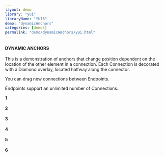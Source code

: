 ```yaml
---
layout: demo
library: "yui"
libraryName: "YUI3"
demo: "dynamicAnchors"
categories: [demos]
permalink: "demo/dynamicAnchors/yui.html"
---
```

<div class="explanation">
	<h4>DYNAMIC ANCHORS</h4>
	<p>This is a demonstration of anchors that change position dependent on the location of the other element in a connection. Each Connection is decorated with a Diamond overlay, located halfway along the connector.</p>
	<p>You can drag new connections between Endpoints.</p>
	<p>Endpoints support an unlimited number of Connections.</p>
</div>
<div class="demo dynamic-demo" id="dynamic-demo">
	<div class="window" id="dynamicWindow1"><strong>1</strong><br/><br/></div>
	<div class="window" id="dynamicWindow2"><strong>2</strong><br/><br/></div>
	<div class="window" id="dynamicWindow3"><strong>3</strong><br/><br/></div>
	<div class="window" id="dynamicWindow4"><strong>4</strong><br/><br/></div>
	<div class="window" id="dynamicWindow5"><strong>5</strong><br/><br/></div>
	<div class="window" id="dynamicWindow6"><strong>6</strong><br/><br/></div>
</div>
